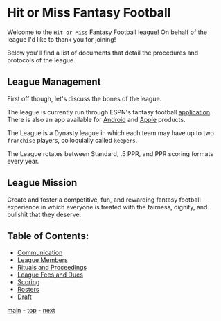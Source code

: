 # Hit or Miss Fantasy Football

Welcome to the `Hit or Miss` Fantasy Football league! On behalf of the league I'd like to thank you for joining!

Below you'll find a list of documents that detail the procedures and protocols of the league.

## League Management

First off though, let's discuss the bones of the league.

The league is currently run through ESPN's fantasy football [application][espn]. There is also an app available for
[Android][play_store] and [Apple][apple_store] products.

The League is a Dynasty league in which each team may have up to two `franchise` players, colloquially called
`keepers`.

The League rotates between Standard, .5 PPR, and PPR scoring formats every year.

## League Mission

Create and foster a competitive, fun, and rewarding fantasy football experience in which everyone is treated with the
fairness, dignity, and bullshit that they deserve.

## Table of Contents:

-   [Communication][communication]
-   [League Members][members]
-   [Rituals and Proceedings][rituals]
-   [League Fees and Dues][fees]
-   [Scoring][scoring]
-   [Rosters][rosters]
-   [Draft][draft]

[main][main] - [top][top] - [next][next]

[main]: readme.md
[top]: league_fees_and_dues.md
[next]: scoring.md

[espn]: http://games.espn.com/ffl/leagueoffice?leagueId=56226
[play_store]: https://play.google.com/store/apps/details?id=com.espn.fantasy.lm.football&hl=en
[apple_store]: https://itunes.apple.com/us/app/espn-fantasy-football-and-more-games/id555376968?mt=8
[communication]: communication.md
[members]: league_members.md
[rituals]: rituals_and_proceedings.md
[fees]: league_fees_and_dues.md
[scoring]: scoring.md
[rosters]: rosters.md
[draft]: draft.md
